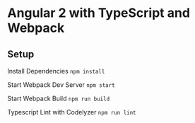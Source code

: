 # Angular 2 with TypeScript and Webpack

## Setup

Install Dependencies `npm install`

Start Webpack Dev Server `npm start`

Start Webpack Build `npm run build`

Typescript Lint with Codelyzer `npm run lint`
